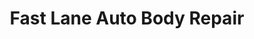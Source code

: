 ---
title: "Fast Lane Auto Body Repair"
url: /camden/fast-lane-auto-body-repair/
shop: Autowerkstatt
---